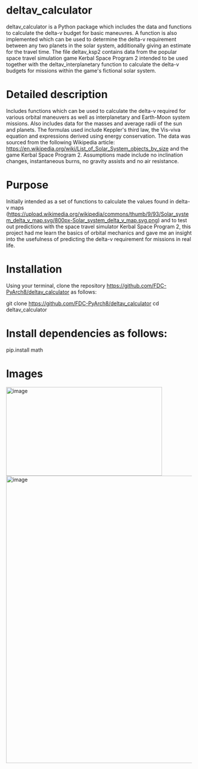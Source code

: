 # deltav_calculator

deltav_calculator is a Python package which includes the data and functions to calculate the delta-v budget for basic maneuvres. A function is also implemented which can be used to determine the delta-v requirement between any two planets in the solar system, additionally giving an estimate for the travel time. The file deltav_ksp2 contains data from the popular space travel simulation game Kerbal Space Program 2 intended to be used together with the deltav_interplanetary function to calculate the delta-v budgets for missions within the game's fictional solar system.

# Detailed description

Includes functions which can be used to calculate the delta-v required for various orbital maneuvers as well as interplanetary and Earth-Moon system missions. Also includes data for the masses and average radii of the sun and planets. The formulas used include Keppler's third law, the Vis-viva equation and expressions derived using energy conservation. The data was sourced from the following Wikipedia article: https://en.wikipedia.org/wiki/List_of_Solar_System_objects_by_size and the game Kerbal Space Program 2. Assumptions made include no inclination changes, instantaneous burns, no gravity assists and no air resistance.

# Purpose

Initially intended as a set of functions to calculate the values found in delta-v maps (https://upload.wikimedia.org/wikipedia/commons/thumb/9/93/Solar_system_delta_v_map.svg/800px-Solar_system_delta_v_map.svg.png) and to test out predictions with the space travel simulator Kerbal Space Program 2, this project had me learn the basics of orbital mechanics and gave me an insight into the usefulness of predicting the delta-v requirement for missions in real life.

# Installation

Using your terminal, clone the repository https://github.com/FDC-PyArch8/deltav_calculator as follows:

git clone https://github.com/FDC-PyArch8/deltav_calculator
cd deltav_calculator

# Install dependencies as follows:

pip.install math

# Images

<img width="423" height="240" alt="image" src="https://github.com/user-attachments/assets/286731c6-8466-410d-92fe-06680b959d88" />

<img width="1019" height="778" alt="image" src="https://github.com/user-attachments/assets/3277e73f-4c85-4b56-bf16-b239d40c7d04" />
